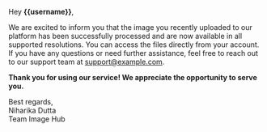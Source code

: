 Hey **{{username}}**,

We are excited to inform you that the image you recently uploaded to our
platform has been successfully processed and are now
available in all
supported
resolutions. You can access the files directly from your account.
If you have any questions or need further assistance, feel free to reach out to
our support team at support@example.com.

**Thank you for using our service! We appreciate the opportunity to serve you.**

Best regards,  
Niharika Dutta  
Team Image Hub
